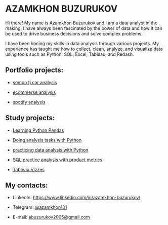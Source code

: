 # AZAMKHON BUZURUKOV 

Hi there! My name is Azamkhon Buzurukov and I am a data analyst in the making. I have always been fascinated by the power of data and how it can be used to drive business decisions and solve complex problems. 

I have been honing my skills in data analysis through various projects. My experience has taught me how to collect, clean, analyze, and visualize data using tools such as Python, SQL, Excel, Tableau, and Redash.

## Portfolio projects:

* [somon tj car analysis](https://github.com/Azamkhon2005/data_analytics_portfolio/tree/main/somon_tj_analysis/)

* [ecommerse analysis](https://github.com/Azamkhon2005/data_analytics_portfolio/tree/main/ecommerse_analysis/)

* [spotify analysis](https://github.com/Azamkhon2005/data_analytics_portfolio/tree/main/sporify-project/)

## Study projects:

* [Learning Python Pandas](https://github.com/Azamkhon2005/studing_analytics/tree/main/pandas_practice/)

* [Doing analysis tasks with Python](https://github.com/Azamkhon2005/studing_analytics/tree/main/karpov_courses_python_tasks/)

* [practicing data analysis with Python](https://github.com/Azamkhon2005/studing_analytics/tree/main/online-selling/)

* [SQL practice analysis with product metrics](https://github.com/Azamkhon2005/studing_analytics/tree/main/sql%20practice%20analysis/)

* [Tableau Vizzes](https://public.tableau.com/app/profile/azamkhon/)

## My contacts:

  * LinkedIn: https://www.linkedin.com/in/azamkhon-buzurukov/
  
  * Telegram: [@azamkhon101](t.me/@azamkhon101/)
  
  * E-mail: abuzurukov2005@gmail.com
